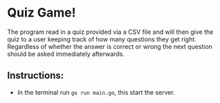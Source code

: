 # Quiz Game!

The program read in a quiz provided via a CSV file and will then give the quiz to a user keeping track of how many questions they get right. Regardless of whether the answer is correct or wrong the next question should be asked immediately afterwards.

## Instructions:

- In the terminal run `go run main.go`, this start the server.